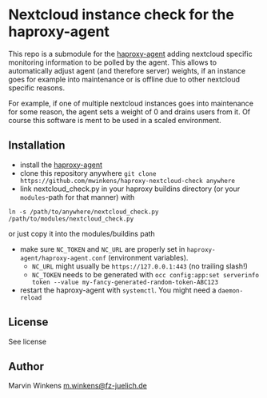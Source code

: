 # Nextcloud instance check for the haproxy-agent

This repo is a submodule for the [haproxy-agent](https://github.com/mwinkens/haproxy-agent) adding nextcloud specific monitoring information to be polled by the agent.
This allows to automatically adjust agent (and therefore server) weights, if an instance goes for example into maintenance or is offline due to other nextcloud specific reasons.

For example, if one of multiple nextcloud instances goes into maintenance for some reason, the agent sets a weight of 0 and drains users from it.
Of course this software is ment to be used in a scaled environment.

## Installation

- install the [haproxy-agent](https://github.com/mwinkens/haproxy-agent)
- clone this repository anywhere `git clone https://github.com/mwinkens/haproxy-nextcloud-check anywhere`
- link nextcloud_check.py in your haproxy buildins directory (or your `modules`-path for that manner) with
```console
ln -s /path/to/anywhere/nextcloud_check.py /path/to/modules/nextcloud_check.py
```
or just copy it into the modules/buildins path
- make sure `NC_TOKEN` and `NC_URL` are properly set in `haproxy-agent/haproxy-agent.conf` (environment variables).
  - `NC_URL` might usually be `https://127.0.0.1:443` (no trailing slash!)
  - `NC_TOKEN` needs to be generated with `occ config:app:set serverinfo token --value my-fancy-generated-random-token-ABC123`
- restart the haproxy-agent with `systemctl`. You might need a `daemon-reload`

## License

See license

## Author

Marvin Winkens m.winkens@fz-juelich.de
